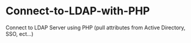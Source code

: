 # Connect-to-LDAP-with-PHP
Connect to LDAP Server using PHP (pull attributes from Active Directory, SSO, ect...)
